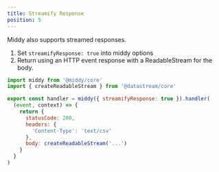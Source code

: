 ```yaml
---
title: Streamify Response
position: 5
---
```


Middy also supports streamed responses.

1. Set `streamifyResponse: true` into middy options
2. Return using an HTTP event response with a ReadableStream for the body.

```javascript
import middy from '@middy/core'
import { createReadableStream } from '@datastream/core'

export const handler = middy({ streamifyResponse: true }).handler(
  (event, context) => {
    return {
      statusCode: 200,
      headers: {
        'Content-Type': 'text/csv'
      },
      body: createReadableStream('...')
    }
  }
)
```
